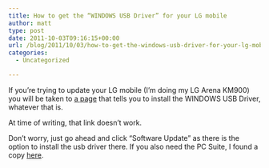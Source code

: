 ```yaml
---
title: How to get the “WINDOWS USB Driver” for your LG mobile
author: matt
type: post
date: 2011-10-03T09:16:15+00:00
url: /blog/2011/10/03/how-to-get-the-windows-usb-driver-for-your-lg-mobile/
categories:
  - Uncategorized

---
```

If you’re trying to update your LG mobile (I’m doing my LG Arena KM900) you will be taken to [a page](http://www.lg.com/uk/support/product/support-product-profile-mobile-redux.jsp?customerModelCode=KM900&initialTab=documents&targetPage=support-product-profile#p) that tells you to install the WINDOWS USB Driver, whatever that is.

At time of writing, that link doesn’t work.

Don’t worry, just go ahead and click “Software Update” as there is the option to install the usb driver there. If you also need the PC Suite, I found a copy [here][1].

 [1]: http://www.megaupload.com/?d=UT45Z6TZ